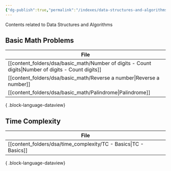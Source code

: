 ```yaml
---
{"dg-publish":true,"permalink":"/indexes/data-structures-and-algorithms/","title":"DSA Contents","dgShowLocalGraph":true,"dgShowFileTree":true,"dgEnableSearch":true}
---
```


Contents related to Data Structures and Algorithms
<br>
## Basic Math Problems

| File                                                                                                   |
| ------------------------------------------------------------------------------------------------------ |
| [[content_folders/dsa/basic_math/Number of digits - Count digits\|Number of digits - Count digits]] |
| [[content_folders/dsa/basic_math/Reverse a number\|Reverse a number]]                               |
| [[content_folders/dsa/basic_math/Palindrome\|Palindrome]]                                           |

{ .block-language-dataview}
## Time Complexity

| File                                                                |
| ------------------------------------------------------------------- |
| [[content_folders/dsa/time_complexity/TC - Basics\|TC - Basics]] |

{ .block-language-dataview}